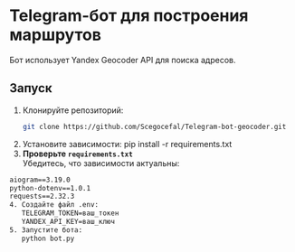 # Telegram-бот для построения маршрутов
Бот использует Yandex Geocoder API для поиска адресов.

## Запуск
1. Клонируйте репозиторий:
   ```bash
   git clone https://github.com/Scegocefal/Telegram-bot-geocoder.git
2. Установите зависимости:
   pip install -r requirements.txt
3. **Проверьте `requirements.txt`**  
Убедитесь, что зависимости актуальны:
```txt
aiogram==3.19.0
python-dotenv==1.0.1
requests==2.32.3
4. Создайте файл .env:
   TELEGRAM_TOKEN=ваш_токен
   YANDEX_API_KEY=ваш_ключ
5. Запустите бота:
   python bot.py
